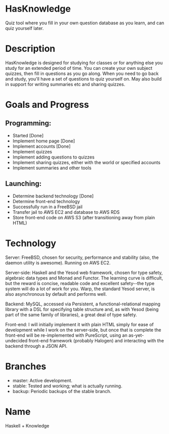 # HasKnowledge
Quiz tool where you fill in your own question database as you learn, and can quiz yourself later.

# Description
HasKnowledge is designed for studying for classes or for anything else you study for an extended period of time.  You can create your own subject quizzes, then fill in questions as you go along.  When you need to go back and study, you'll have a set of questions to quiz yourself on.  May also build in support for writing summaries etc and sharing quizzes.

# Goals and Progress
## Programming:
* Started [Done]
* Implement home page [Done]
* Implement accounts [Done]
* Implement quizzes
* Implement adding questions to quizzes
* Implement sharing quizzes, either with the world or specified accounts
* Implement summaries and other tools

## Launching:
* Determine backend technology [Done]
* Determine front-end technology
* Successfully run in a FreeBSD jail
* Transfer jail to AWS EC2 and database to AWS RDS
* Store front-end code on AWS S3 (after transitioning away from plain HTML)

# Technology
Server: FreeBSD, chosen for security, performance and stability (also, the daemon utility is awesome).  Running on AWS EC2.

Server-side: Haskell and the Yesod web framework, chosen for type safety, algebraic data types and Monad and Functor.  The learning curve is difficult, but the reward is concise, readable code and excellent safety--the type system will do a lot of work for you. Warp, the standard Yesod server, is also asynchronous by default and performs well.

Backend: MySQL, accessed via Persistent, a functional-relational mapping library with a DSL for specifying table structure and, as with Yesod (being part of the same family of libraries), a great deal of type safety.

Front-end: I will initially implement it with plain HTML simply for ease of development while I work on the server-side, but once that is complete the front-end will be re-implemented with PureScript, using an as-yet-undecided front-end framework (probably Halogen) and interacting with the backend through a JSON API.

# Branches
* master: Active development.
* stable: Tested and working; what is actually running.
* backup: Periodic backups of the stable branch.

# Name
Haskell + Knowledge
